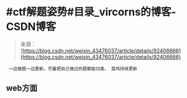 <!--yml
category: 未分类
date: 2022-04-26 14:53:57
-->

# #ctf解题姿势#目录_vircorns的博客-CSDN博客

> 来源：[https://blog.csdn.net/weixin_43476037/article/details/92406666](https://blog.csdn.net/weixin_43476037/article/details/92406666)

```
 一边做题一边更新，尽量把自己做过的题都能归类， 菜鸡持续更新 
```

## web方面